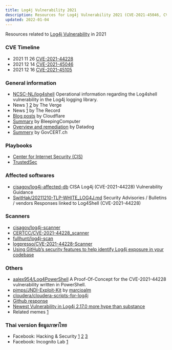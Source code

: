 ```yaml
---
title: Log4j Vulnerability 2021
description: Resources for Log4j Vulnerability 2021 (CVE-2021-45046, CVE-2021-45046, CVE-2021-45105)
updated: 2022-01-04
---
```


Resources related to [Log4j Vulnerability](https://logging.apache.org/log4j/2.x/security.html) in 2021

### CVE Timeline

- 2021 11 26 [CVE-2021-44228](https://cve.mitre.org/cgi-bin/cvename.cgi?name=CVE-2021-44228)
- 2021 12 14 [CVE-2021-45046](https://cve.mitre.org/cgi-bin/cvename.cgi?name=CVE-2021-45046)
- 2021 12 16 [CVE-2021-45105](https://cve.mitre.org/cgi-bin/cvename.cgi?name=CVE-2021-45105)

### General information

- [NCSC-NL/log4shell](https://github.com/NCSC-NL/log4shell) Operational information regarding the Log4shell vulnerability in the Log4j logging library.
- News [1](https://www.theverge.com/2021/12/10/22828303/log4j-library-vulnerability-log4shell-zero-day-exploit) [2](https://www.theverge.com/2021/12/16/22839624/log4j-vulnerability-patched-threat-mitigation) by The Verge
- News [1](https://therecord.media/log4shell-attacks-began-two-weeks-ago-cisco-and-cloudflare-say/) by The Record
- [Blog posts](https://blog.cloudflare.com/tag/log4j/) by Cloudflare
- [Summary](https://www.bleepingcomputer.com/news/security/all-log4j-logback-bugs-we-know-so-far-and-why-you-must-ditch-215/) by BleepingComputer
- [Overview and remediation](https://www.datadoghq.com/blog/log4j-log4shell-vulnerability-overview-and-remediation/) by Datadog
- [Summery](https://www.govcert.ch/blog/zero-day-exploit-targeting-popular-java-library-log4j/) by GovCERT.ch

### Playbooks

- [Center for Internet Security (CIS)](https://www.cisecurity.org/log4j-zero-day-vulnerability-response/)
- [TrustedSec](https://www.trustedsec.com/blog/log4j-playbook/)

### Affected softwares

- [cisagov/log4j-affected-db](https://github.com/cisagov/log4j-affected-db) CISA Log4j (CVE-2021-44228) Vulnerability Guidance
- [SwitHak/20211210-TLP-WHITE_LOG4J.md](https://gist.github.com/SwitHak/b66db3a06c2955a9cb71a8718970c592) Security Advisories / Bulletins / vendors Responses linked to Log4Shell (CVE-2021-44228)

### Scanners

- [cisagov/log4j-scanner](https://github.com/cisagov/log4j-scanner)
- [CERTCC/CVE-2021-44228_scanner](https://github.com/CERTCC/CVE-2021-44228_scanner)
- [fullhunt/log4j-scan](https://github.com/fullhunt/log4j-scan)
- [logpresso/CVE-2021-44228-Scanner](https://github.com/logpresso/CVE-2021-44228-Scanner)
- [Using GitHub’s security features to help identify Log4j exposure in your codebase](https://github.blog/2021-12-14-using-githubs-security-features-identify-log4j-exposure-codebase/)

### Others

- [aalex954/Log4PowerShell](https://github.com/aalex954/Log4PowerShell) A Proof-Of-Concept for the CVE-2021-44228 vulnerability written in PowerShell.
- [pimps/JNDI-Exploit-Kit](https://github.com/pimps/JNDI-Exploit-Kit) by [marcioalm](https://twitter.com/marcioalm/status/1470361495405875200)
- [cloudera/cloudera-scripts-for-log4j](https://github.com/cloudera/cloudera-scripts-for-log4j)
- [Github response](https://github.blog/2021-12-13-githubs-response-to-log4j-vulnerability-cve-2021-44228/)
- [Newest Vulnerability in Log4j 2.17.0 more hype than substance](https://www.lunasec.io/docs/blog/log4j-hype-train/)
- Related memes [1](https://twitter.com/pwnEIP/status/1472247709629399040)

### Thai version ข้อมูลภาษาไทย

- Facebook: Hacking & Security [1](https://www.facebook.com/hackandsecbook/posts/319175796880130) [2](https://www.facebook.com/hackandsecbook/posts/319220380209005) [3](https://www.facebook.com/hackandsecbook/posts/322931823171194)
- Facebook: Incognito Lab [1](https://www.facebook.com/incognitolab/posts/5471530556244671)
